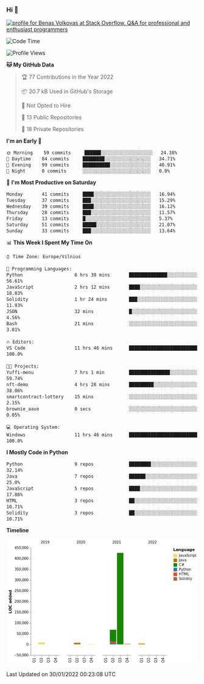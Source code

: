 ### Hi 👋
<a href="https://stackoverflow.com/users/14954249/benas-volkovas"><img src="https://stackoverflow.com/users/flair/14954249.png?theme=dark" width="208" height="58" alt="profile for Benas Volkovas at Stack Overflow, Q&amp;A for professional and enthusiast programmers" title="profile for Benas Volkovas at Stack Overflow, Q&amp;A for professional and enthusiast programmers"></a>

<!--START_SECTION:waka-->
![Code Time](http://img.shields.io/badge/Code%20Time-557%20hrs%2020%20mins-blue)

![Profile Views](http://img.shields.io/badge/Profile%20Views-0-blue)

**🐱 My GitHub Data** 

> 🏆 77 Contributions in the Year 2022
 > 
> 📦 20.7 kB Used in GitHub's Storage 
 > 
> 🚫 Not Opted to Hire
 > 
> 📜 13 Public Repositories 
 > 
> 🔑 18 Private Repositories  
 > 
**I'm an Early 🐤** 

```text
🌞 Morning    59 commits     ██████░░░░░░░░░░░░░░░░░░░   24.38% 
🌆 Daytime    84 commits     ████████░░░░░░░░░░░░░░░░░   34.71% 
🌃 Evening    99 commits     ██████████░░░░░░░░░░░░░░░   40.91% 
🌙 Night      0 commits      ░░░░░░░░░░░░░░░░░░░░░░░░░   0.0%

```
📅 **I'm Most Productive on Saturday** 

```text
Monday       41 commits     ████░░░░░░░░░░░░░░░░░░░░░   16.94% 
Tuesday      37 commits     ███░░░░░░░░░░░░░░░░░░░░░░   15.29% 
Wednesday    39 commits     ████░░░░░░░░░░░░░░░░░░░░░   16.12% 
Thursday     28 commits     ███░░░░░░░░░░░░░░░░░░░░░░   11.57% 
Friday       13 commits     █░░░░░░░░░░░░░░░░░░░░░░░░   5.37% 
Saturday     51 commits     █████░░░░░░░░░░░░░░░░░░░░   21.07% 
Sunday       33 commits     ███░░░░░░░░░░░░░░░░░░░░░░   13.64%

```


📊 **This Week I Spent My Time On** 

```text
⌚︎ Time Zone: Europe/Vilnius

💬 Programming Languages: 
Python                   6 hrs 39 mins       ██████████████░░░░░░░░░░░   56.61% 
JavaScript               2 hrs 12 mins       ████░░░░░░░░░░░░░░░░░░░░░   18.83% 
Solidity                 1 hr 24 mins        ███░░░░░░░░░░░░░░░░░░░░░░   11.93% 
JSON                     32 mins             █░░░░░░░░░░░░░░░░░░░░░░░░   4.56% 
Bash                     21 mins             ░░░░░░░░░░░░░░░░░░░░░░░░░   3.01%

🔥 Editors: 
VS Code                  11 hrs 46 mins      █████████████████████████   100.0%

🐱‍💻 Projects: 
Yuffi-menu               7 hrs 1 min         ███████████████░░░░░░░░░░   59.74% 
nft-demo                 4 hrs 28 mins       █████████░░░░░░░░░░░░░░░░   38.06% 
smartcontract-lottery    15 mins             ░░░░░░░░░░░░░░░░░░░░░░░░░   2.15% 
brownie_aave             0 secs              ░░░░░░░░░░░░░░░░░░░░░░░░░   0.05%

💻 Operating System: 
Windows                  11 hrs 46 mins      █████████████████████████   100.0%

```

**I Mostly Code in Python** 

```text
Python                   9 repos             ████████░░░░░░░░░░░░░░░░░   32.14% 
Java                     7 repos             ██████░░░░░░░░░░░░░░░░░░░   25.0% 
JavaScript               5 repos             ████░░░░░░░░░░░░░░░░░░░░░   17.86% 
HTML                     3 repos             ██░░░░░░░░░░░░░░░░░░░░░░░   10.71% 
Solidity                 3 repos             ██░░░░░░░░░░░░░░░░░░░░░░░   10.71%

```


**Timeline**

![Chart not found](https://raw.githubusercontent.com/BenasVolkovas/BenasVolkovas/main/charts/bar_graph.png) 


 Last Updated on 30/01/2022 00:23:08 UTC
<!--END_SECTION:waka-->
